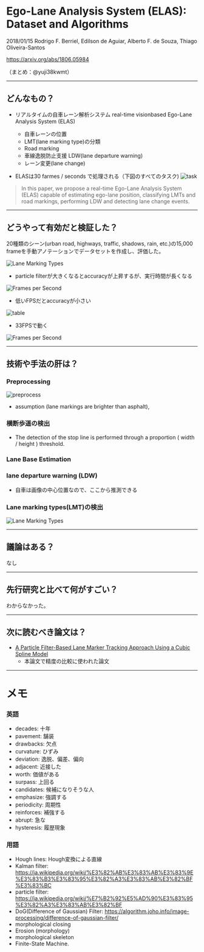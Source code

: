 Ego-Lane Analysis System (ELAS): Dataset and Algorithms
===

2018/01/15 Rodrigo F. Berriel, Edilson de Aguiar, Alberto F. de Souza, Thiago Oliveira-Santos

https://arxiv.org/abs/1806.05984

（まとめ：@yuji38kwmt）

---

## どんなもの？

* リアルタイムの自車レーン解析システム real-time visionbased Ego-Lane Analysis System (ELAS)
    * 自車レーンの位置
    * LMT(lane marking type)の分類
    * Road marking
    * 車線逸脱防止支援 LDW(lane departure warning)
    * レーン変更(lane  change)


* ELASは30 farmes / seconds で処理される（下図のすべてのタスク)
![task](yuji38kwmt/task.PNG)

>In this paper, we propose a real-time Ego-Lane Analysis System (ELAS) capable of estimating ego-lane position, classifying LMTs and road
markings, performing LDW and detecting lane change events.


---

## どうやって有効だと検証した？
20種類のシーン(urban road, highways, traffic, shadows, rain, etc.)の15,000 frameを手動アノテーションでデータセットを作成し、評価した。

![Lane Marking Types](yuji38kwmt/error.PNG)
* particle filterが大きくなるとaccuracyが上昇するが、実行時間が長くなる


![Frames per Second](yuji38kwmt/fps.png)
* 低いFPSだとaccuracyが小さい

![table](yuji38kwmt/table.PNG)
* 33FPSで動く

![Frames per Second](yuji38kwmt/result.PNG)


---

## 技術や手法の肝は？
### Preprocessing
![preprocess](yuji38kwmt/preprocess.PNG)

* assumption (lane markings are brighter than asphalt),

### 横断歩道の検出
* The detection of the stop line is performed through a
proportion ( width / height ) threshold. 

### Lane Base Estimation
### lane departure warning (LDW)
* 自車は画像の中心位置なので、ここから推測できる

### Lane marking types(LMT)の検出
![Lane Marking Types](yuji38kwmt/lane-marking-types.PNG)



---


## 議論はある？
なし


---

## 先行研究と比べて何がすごい？
わからなかった。


---

## 次に読むべき論文は？
* [A Particle Filter-Based Lane Marker Tracking Approach Using a Cubic Spline Model](https://ieeexplore.ieee.org/document/7314558)
    * 本論文で精度の比較に使われた論文






-------
# メモ

### 英語
* decades: 十年
* pavement: 舗装
* drawbacks: 欠点
* curvature: ひずみ
* deviation: 逸脱、偏差、偏向
* adjacent: 近接した
* worth: 価値がある
* surpass: 上回る
* candidates: 候補になりそうな人
* emphasize: 強調する
* periodicity: 周期性
* reinforces: 補強する
* abrupt: 急な
* hysteresis: 履歴現象

### 用語
* Hough lines: Hough変換による直線
* Kalman filter: https://ja.wikipedia.org/wiki/%E3%82%AB%E3%83%AB%E3%83%9E%E3%83%B3%E3%83%95%E3%82%A3%E3%83%AB%E3%82%BF%E3%83%BC
* particle filter: https://ja.wikipedia.org/wiki/%E7%B2%92%E5%AD%90%E3%83%95%E3%82%A3%E3%83%AB%E3%82%BF
* DoG(Difference of Gaussian) Filter: https://algorithm.joho.info/image-processing/difference-of-gaussian-filter/
* morphological closing
* Erosion (morphology)
* morphological skeleton 
* Finite-State Machine.

